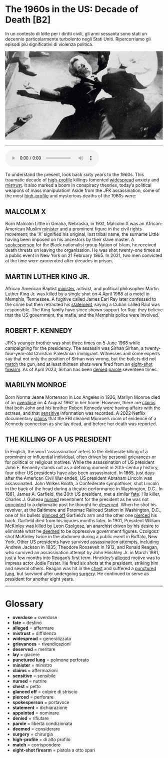 # The 1960s in the US: Decade of Death   [B2]

In un contesto di lotte per i diritti civili, gli anni sessanta sono stati un decennio particolarmente turbolento negli Stati Uniti. Ripercorriamo gli episodi più significativi di violenza politica.

![](The%201960s%20in%20the%20US%20Decade%20of%20Death.jpg)

--------------

<div>
<audio controls autoplay>
    <source src="https:/raw.githubusercontent.com/dartie/speakup/main/2023-11/The%201960s%20in%20the%20US%20Decade%20of%20Death.mp3" type="audio/mpeg">
</audio>
</div>


To understand the present, look back sixty years to the 1960s. This traumatic decade of [high-profile](## "di alto profilo") killings fomented [widespread](## "generalizzata") anxiety and [mistrust](## "diffidenza"). It also marked a boom in conspiracy theories, today’s political weapons of mass manipulation! Aside from the JFK assassination, some of the most [high-profile](## "di alto profilo") and mysterious deaths of the 1960s were:

## MALCOLM X
Born Malcolm Little in Omaha, Nebraska, in 1931, Malcolm X was an African-American Muslim [minister](## "ministro") and a prominent figure in the civil rights movement; the ‘X’ signified his original, lost tribal name, the surname Little having been imposed on his ancestors by their slave master. A [spokesperson](## "portavoce") for the Black nationalist group Nation of Islam, he received death threats on leaving the organisation. He was shot twenty-one times at a public event in New York on 21 February 1965. In 2021, two men convicted at the time were exonerated after decades in prison.

## MARTIN LUTHER KING JR.
African American Baptist [minister](## "ministro"), activist, and political philosopher Martin Luther King Jr. was killed by a single shot on 4 April 1968 at a motel in Memphis, Tennessee. A fugitive called James Earl Ray later confessed to the crime but then retracted his [statement](## "dichiarazione"), saying a Cuban called Raul was responsible. The King family have since shown support for Ray: they believe that the US government, the mafia, and the Memphis police were involved.

## ROBERT F. KENNEDY
JFK’s younger brother was shot three times on 5 June 1968 while campaigning for the presidency. The assassin was Sirhan Sirhan, a twenty-four-year-old Christian Palestinian immigrant. Witnesses and some experts say that not only the position of Sirhan was wrong, but the bullets did not [match](## "corrispondere") the gun, and at least thirteen shots were fired from an [eight-shot firearm](## "pistola a otto spari"). As of April 2023, Sirhan has been [denied](## "rifiutare") [parole](## "libertà condizionata") seventeen times.

## MARILYN MONROE
Born Norma Jeane Mortenson in Los Angeles in 1926, Marilyn Monroe died of an [overdose](## "overdose") on 4 August 1962 in her home. However, there are [claims](## "affermazioni") that both John and his brother Robert Kennedy were having affairs with the actress, and that [sensitive](## "sensibile") information was recorded. A 2022 Netflix documentary [claims](## "affermazioni") that the FBI cleaned Monroe’s room of evidence of a Kennedy connection as she [lay](## "giacere") dead, and before her death was reported.

## THE KILLING OF A US PRESIDENT
In English, the word ‘assassination’ refers to the deliberate killing of a prominent or influential individual, often driven by personal [grievances](## "rivendicazioni") or for political or religious motives. While the assassination of US president John F. Kennedy stands out as a defining moment in 20th-century history, four other US presidents have also been assassinated.
In 1865, just days after the American Civil War ended, US president Abraham Lincoln was assassinated. John Wilkes Booth, a Confederate sympathiser, shot Lincoln in the back of the head during a theatre performance in Washington, D.C.. In 1881, James A. Garfield, the 20th US president, met a similar [fate](## "destino"). His killer, Charles J. Guiteau [nursed](## "nutrire") resentment for the president as he was not [appointed](## "nominare") to a diplomatic post he thought he [deserved](## "meritare"). When he shot his revolver, at the Baltimore and Potomac Railroad Station in Washington, D.C., one of his bullets [glanced off](## "colpire di striscio") Garfield’s arm and the other one [pierced](## "perforare") his back. Garfield died from his injuries months later.
In 1901, President William McKinley was killed by Leon Czolgosz, an anarchist driven by his desire to eliminate what he [deemed](## "considerare") to be oppressive government figures. Czolgosz shot McKinley twice in the abdomen during a public event in Buffalo, New York. Other US presidents have survived assassination attempts, including Andrew Jackson in 1835, Theodore Roosevelt in 1912, and Ronald Reagan, who survived an assassination attempt by John Hinckley Jr. in March 1981, just a few months into Reagan’s first term. Hinckley’s [alleged](## "affermare") motive was to impress actor Jodie Foster. He fired six shots at the president, striking him and several others. Reagan was hit in the [chest](## "petto") and suffered a [punctured lung](## "polmone perforato"), but survived after undergoing [surgery](## "chirurgia"). He continued to serve as president for another eight years.
 

--------------

<div style = "display:block; clear:both; page-break-after:always;"></div>

# Glossary
* **overdose** = overdose
* **fate** = destino
* **alleged** = affermare
* **mistrust** = diffidenza
* **widespread** = generalizzata
* **grievances** = rivendicazioni
* **deserved** = meritare
* **lay** = giacere
* **punctured lung** = polmone perforato
* **minister** = ministro
* **claims** = affermazioni
* **sensitive** = sensibile
* **nursed** = nutrire
* **chest** = petto
* **glanced off** = colpire di striscio
* **pierced** = perforare
* **spokesperson** = portavoce
* **statement** = dichiarazione
* **appointed** = nominare
* **denied** = rifiutare
* **parole** = libertà condizionata
* **deemed** = considerare
* **surgery** = chirurgia
* **high-profile** = di alto profilo
* **match** = corrispondere
* **eight-shot firearm** = pistola a otto spari
